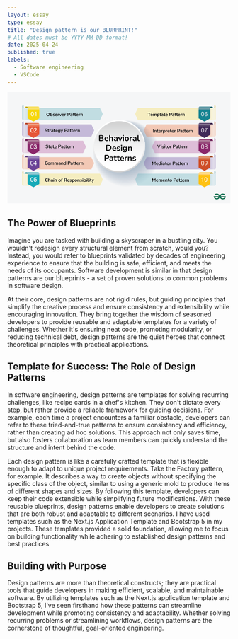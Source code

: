 ```yaml
---
layout: essay
type: essay
title: "Design pattern is our BLURPRINT!"
# All dates must be YYYY-MM-DD format!
date: 2025-04-24
published: true
labels:
  - Software engineering
  - VSCode
---
```




<img width="1000px" class="rounded float-start pe-4" src="../img/behavioral-design-patterns-new.png">


<h2>The Power of Blueprints</h2>
Imagine you are tasked with building a skyscraper in a bustling city. You wouldn't redesign every structural element from scratch, would you? Instead, you would refer to blueprints validated by decades of engineering experience to ensure that the building is safe, efficient, and meets the needs of its occupants. Software development is similar in that design patterns are our blueprints - a set of proven solutions to common problems in software design.

At their core, design patterns are not rigid rules, but guiding principles that simplify the creative process and ensure consistency and extensibility while encouraging innovation. They bring together the wisdom of seasoned developers to provide reusable and adaptable templates for a variety of challenges. Whether it's ensuring neat code, promoting modularity, or reducing technical debt, design patterns are the quiet heroes that connect theoretical principles with practical applications.

<h2>Template for Success: The Role of Design Patterns</h2>
In software engineering, design patterns are templates for solving recurring challenges, like recipe cards in a chef's kitchen. They don't dictate every step, but rather provide a reliable framework for guiding decisions. For example, each time a project encounters a familiar obstacle, developers can refer to these tried-and-true patterns to ensure consistency and efficiency, rather than creating ad hoc solutions. This approach not only saves time, but also fosters collaboration as team members can quickly understand the structure and intent behind the code.

Each design pattern is like a carefully crafted template that is flexible enough to adapt to unique project requirements. Take the Factory pattern, for example. It describes a way to create objects without specifying the specific class of the object, similar to using a generic mold to produce items of different shapes and sizes. By following this template, developers can keep their code extensible while simplifying future modifications. With these reusable blueprints, design patterns enable developers to create solutions that are both robust and adaptable to different scenarios.
I have used templates such as the Next.js Application Template and Bootstrap 5 in my projects. These templates provided a solid foundation, allowing me to focus on building functionality while adhering to established design patterns and best practices

<h2>Building with Purpose</h2>
Design patterns are more than theoretical constructs; they are practical tools that guide developers in making efficient, scalable, and maintainable software. By utilizing templates such as the Next.js application template and Bootstrap 5, I've seen firsthand how these patterns can streamline development while promoting consistency and adaptability. Whether solving recurring problems or streamlining workflows, design patterns are the cornerstone of thoughtful, goal-oriented engineering.
